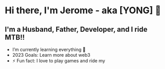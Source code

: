 # Hi there, I'm Jerome - aka [YONG] 👋 

## I'm a Husband, Father, Developer, and I ride MTB!!
-  I’m currently learning everything 🤣
-  2023 Goals: Learn more about web3
- ⚡ Fun fact: I love to play games and ride my  
